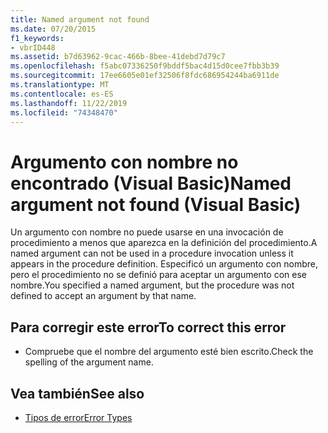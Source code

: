 ```yaml
---
title: Named argument not found
ms.date: 07/20/2015
f1_keywords:
- vbrID448
ms.assetid: b7d63962-9cac-466b-8bee-41debd7d79c7
ms.openlocfilehash: f5abc07336250f9bddf5bac4d15d0cee7fbb3b39
ms.sourcegitcommit: 17ee6605e01ef32506f8fdc686954244ba6911de
ms.translationtype: MT
ms.contentlocale: es-ES
ms.lasthandoff: 11/22/2019
ms.locfileid: "74348470"
---
```

# <a name="named-argument-not-found-visual-basic"></a><span data-ttu-id="cd393-102">Argumento con nombre no encontrado (Visual Basic)</span><span class="sxs-lookup"><span data-stu-id="cd393-102">Named argument not found (Visual Basic)</span></span>
<span data-ttu-id="cd393-103">Un argumento con nombre no puede usarse en una invocación de procedimiento a menos que aparezca en la definición del procedimiento.</span><span class="sxs-lookup"><span data-stu-id="cd393-103">A named argument can not be used in a procedure invocation unless it appears in the procedure definition.</span></span> <span data-ttu-id="cd393-104">Especificó un argumento con nombre, pero el procedimiento no se definió para aceptar un argumento con ese nombre.</span><span class="sxs-lookup"><span data-stu-id="cd393-104">You specified a named argument, but the procedure was not defined to accept an argument by that name.</span></span>  
  
## <a name="to-correct-this-error"></a><span data-ttu-id="cd393-105">Para corregir este error</span><span class="sxs-lookup"><span data-stu-id="cd393-105">To correct this error</span></span>  
  
- <span data-ttu-id="cd393-106">Compruebe que el nombre del argumento esté bien escrito.</span><span class="sxs-lookup"><span data-stu-id="cd393-106">Check the spelling of the argument name.</span></span>  
  
## <a name="see-also"></a><span data-ttu-id="cd393-107">Vea también</span><span class="sxs-lookup"><span data-stu-id="cd393-107">See also</span></span>

- [<span data-ttu-id="cd393-108">Tipos de error</span><span class="sxs-lookup"><span data-stu-id="cd393-108">Error Types</span></span>](../../visual-basic/programming-guide/language-features/error-types.md)
